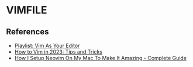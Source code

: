 # VIMFILE

## References

- [Playlist: Vim As Your Editor](https://www.youtube.com/watch?v=X6AR2RMB5tE&list=PLm323Lc7iSW_wuxqmKx_xxNtJC_hJbQ7R&ab_channel=ThePrimeagen)
- [How to Vim in 2023: Tips and Tricks](https://www.youtube.com/watch?v=FrMRyXtiJkc&t=113s&ab_channel=ThePrimeagen)
- [How I Setup Neovim On My Mac To Make It Amazing - Complete Guide](https://www.youtube.com/watch?v=vdn_pKJUda8&ab_channel=JoseanMartinez)
